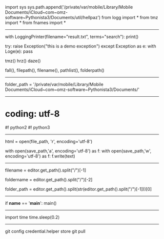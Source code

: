 import sys
sys.path.append('/private/var/mobile/Library/Mobile Documents/iCloud~com~omz-software~Pythonista3/Documents/util/hellpaz')
from logg import *
from tmz import *
from fnames import *

__________________________________________________

with LoggingPrinter(filename="result.txt", terms="search"):
	print()

try:
	raise Exception("this is a demo exception")
except Exception as e:
	with Loge(e):
		pass

tmz()
hrz()
daze()

fall(), filepath(), filename(), pathlist(), folderpath()

__________________________________________________

folder_path = '/private/var/mobile/Library/Mobile Documents/iCloud~com~omz-software~Pythonista3/Documents/'


__________________________________________________

# coding: utf-8

#! python2
#! python3

__________________________________________________

html = open(file_path, 'r', encoding='utf-8')

with open(save_path,'a', encoding='utf-8') as f:
with open(save_path,'w', encoding='utf-8') as f:
		f.write(text)

__________________________________________________

filename = editor.get_path().split("/")[-1]

foldername = editor.get_path().split("/")[-2]

folder_path = editor.get_path().split(str(editor.get_path().split("/")[-1]))[0]

__________________________________________________

if __name__ == '__main__':
	main()
	
	
__________________________________________________
	
import time
time.sleep(0.2)
	
__________________________________________________

git config credential.helper store
git pull

